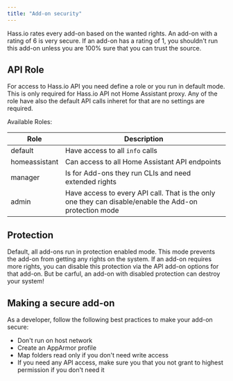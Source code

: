 ```yaml
---
title: "Add-on security"
---
```


Hass.io rates every add-on based on the wanted rights. An add-on with a rating of 6 is very secure. If an add-on has a rating of 1, you shouldn't run this add-on unless you are 100% sure that you can trust the source.

## API Role

For access to Hass.io API you need define a role or you run in default mode. This is only required for Hass.io API not Home Assistant proxy. Any of the role have also the default API calls inheret for that are no settings are required.

Available Roles:

| Role | Description |
|------|-------------|
| default | Have access to all `info` calls |
| homeassistant | Can access to all Home Assistant API endpoints |
| manager | Is for Add-ons they run CLIs and need extended rights |
| admin | Have access to every API call. That is the only one they can disable/enable the Add-on protection mode |

## Protection

Default, all add-ons run in protection enabled mode. This mode prevents the add-on from getting any rights on the system. If an add-on requires more rights, you can disable this protection via the API add-on options for that add-on. But be carful, an add-on with disabled protection can destroy your system!

## Making a secure add-on

As a developer, follow the following best practices to make your add-on secure:

- Don't run on host network
- Create an AppArmor profile
- Map folders read only if you don't need write access
- If you need any API access, make sure you that you not grant to highest permission if you don't need it
